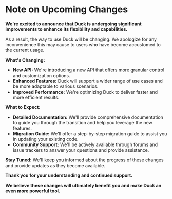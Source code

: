 # Note on Upcoming Changes

**We're excited to announce that Duck is undergoing significant improvements to enhance its flexibility and capabilities.**

As a result, the way to use Duck will be changing. We apologize for any inconvenience this may cause to users who have become accustomed to the current usage.

**What's Changing:**
* **New API:** We're introducing a new API that offers more granular control and customization options.
* **Enhanced Features:** Duck will support a wider range of use cases and be more adaptable to various scenarios.
* **Improved Performance:** We're optimizing Duck to deliver faster and more efficient results.

**What to Expect:**
* **Detailed Documentation:** We'll provide comprehensive documentation to guide you through the transition and help you leverage the new features.
* **Migration Guide:** We'll offer a step-by-step migration guide to assist you in updating your existing code.
* **Community Support:** We'll be actively available through forums and issue trackers to answer your questions and provide assistance.

**Stay Tuned:**
We'll keep you informed about the progress of these changes and provide updates as they become available.

**Thank you for your understanding and continued support.**

**We believe these changes will ultimately benefit you and make Duck an even more powerful tool.**
